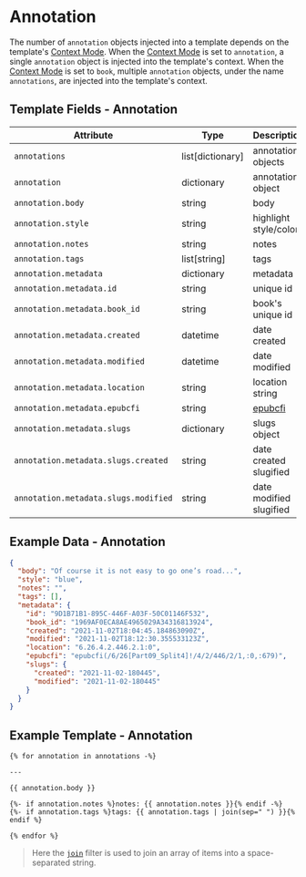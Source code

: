 # Annotation

The number of `annotation` objects injected into a template depends on
the template's [Context Mode][context-modes]. When the
[Context Mode][context-modes-annotation] is set to `annotation`, a single
`annotation` object is injected into the template's context. When the
[Context Mode][context-modes-book] is set to `book`, multiple `annotation`
objects, under the name `annotations`, are injected into the template's context.

## Template Fields - Annotation

| Attribute                            | Type               | Description             |
| ------------------------------------ | ------------------ | ----------------------- |
| `annotations`                        | list\[dictionary\] | annotation objects      |
| `annotation`                         | dictionary         | annotation object       |
| `annotation.body`                    | string             | body                    |
| `annotation.style`                   | string             | highlight style/color   |
| `annotation.notes`                   | string             | notes                   |
| `annotation.tags`                    | list\[string\]     | tags                    |
| `annotation.metadata`                | dictionary         | metadata                |
| `annotation.metadata.id`             | string             | unique id               |
| `annotation.metadata.book_id`        | string             | book's unique id        |
| `annotation.metadata.created`        | datetime           | date created            |
| `annotation.metadata.modified`       | datetime           | date modified           |
| `annotation.metadata.location`       | string             | location string         |
| `annotation.metadata.epubcfi`        | string             | [epubcfi][epubcfi]      |
| `annotation.metadata.slugs`          | dictionary         | slugs object            |
| `annotation.metadata.slugs.created`  | string             | date created slugified  |
| `annotation.metadata.slugs.modified` | string             | date modified slugified |

<!-- TODO: Add a note on highlight style/color. -->
<!-- TODO: Add a note on tags when tag extraction flag is implemented. -->

## Example Data - Annotation

```json
{
  "body": "Of course it is not easy to go one’s road...",
  "style": "blue",
  "notes": "",
  "tags": [],
  "metadata": {
    "id": "9D1B71B1-895C-446F-A03F-50C01146F532",
    "book_id": "1969AF0ECA8AE4965029A34316813924",
    "created": "2021-11-02T18:04:45.184863090Z",
    "modified": "2021-11-02T18:12:30.355533123Z",
    "location": "6.26.4.2.446.2.1:0",
    "epubcfi": "epubcfi(/6/26[Part09_Split4]!/4/2/446/2/1,:0,:679)",
    "slugs": {
      "created": "2021-11-02-180445",
      "modified": "2021-11-02-180445"
    }
  }
}
```

## Example Template - Annotation

```jinja2
{% for annotation in annotations -%}

---

{{ annotation.body }}

{%- if annotation.notes %}notes: {{ annotation.notes }}{% endif -%}
{%- if annotation.tags %}tags: {{ annotation.tags | join(sep=" ") }}{% endif %}

{% endfor %}
```

> <i class="fa fa-info-circle"></i> Here the [`join`][join] filter is used to
> join an array of items into a space-separated string.

[context-modes]: ./02-02-context-modes.md
[context-modes-book]: ./02-02-context-modes.md#the-book-context
[context-modes-annotation]: ./02-02-context-modes.md#the-annotation-context
[join]: https://tera.netlify.app/docs/#join
[epubcfi]: https://w3c.github.io/epub-specs/epub33/epubcfi/
